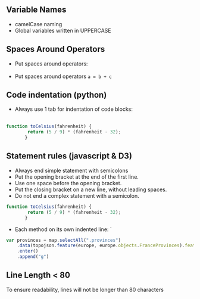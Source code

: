 ## Variable Names
* camelCase naming
* Global variables written in UPPERCASE


## Spaces Around Operators
* Put spaces around operators: <br></br>
* Put spaces around operators
``` a = b + c ```
## Code indentation (python)
* Always use 1 tab for indentation of code blocks: <br></br>
```javascript
function toCelsius(fahrenheit) {
        return (5 / 9) * (fahrenheit - 32);
       } 
 ```

## Statement rules (javascript & D3)
* Always end simple statement with semicolons
* Put the opening bracket at the end of the first line.
* Use one space before the opening bracket.
* Put the closing bracket on a new line, without leading spaces. 
* Do not end a complex statement with a semicolon. 
```javascript
function toCelsius(fahrenheit) {
        return (5 / 9) * (fahrenheit - 32);
       } 
 ```

* Each method on its own indented line:
`
```javascript
var provinces = map.selectAll(".provinces")
    .data(topojson.feature(europe, europe.objects.FranceProvinces).features)
    .enter()
    .append("g")
 ```

 ## Line Length < 80
 To ensure readability, lines will not be longer than 80 characters
